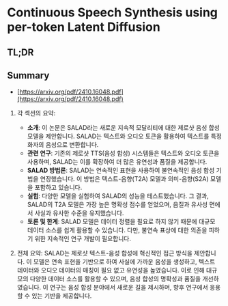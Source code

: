 # Continuous Speech Synthesis using per-token Latent Diffusion
## TL;DR
## Summary
- [https://arxiv.org/pdf/2410.16048.pdf](https://arxiv.org/pdf/2410.16048.pdf)

1. 각 섹션의 요약:
   - **소개**: 이 논문은 SALAD라는 새로운 지속적 모달리티에 대한 제로샷 음성 합성 모델을 제안합니다. SALAD는 텍스트와 오디오 토큰을 활용하여 텍스트를 특정 화자의 음성으로 변환합니다.
   - **관련 연구**: 기존의 제로샷 TTS(음성 합성) 시스템들은 텍스트와 오디오 토큰을 사용하며, SALAD는 이를 확장하여 더 많은 유연성과 품질을 제공합니다.
   - **SALAD 방법론**: SALAD는 연속적인 표현을 사용하여 불연속적인 음성 합성 기법을 연장했습니다. 이 방법은 텍스트-음향(T2A) 모델과 의미-음향(S2A) 모델을 포함하고 있습니다.
   - **실험**: 다양한 모델을 실험하여 SALAD의 성능을 테스트했습니다. 그 결과, SALAD의 T2A 모델은 가장 높은 명확성 점수를 얻었으며, 음질과 유사성 면에서 사실과 유사한 수준을 유지했습니다.
   - **토론 및 한계**: SALAD 모델은 데이터 정렬을 필요로 하지 않기 때문에 대규모 데이터 소스를 쉽게 활용할 수 있습니다. 다만, 불연속 표상에 대한 의존을 피하기 위한 지속적인 연구 개발이 필요합니다.

2. 전체 요약:
   SALAD는 제로샷 텍스트-음성 합성에 혁신적인 접근 방식을 제안합니다. 이 모델은 연속 표현을 기반으로 하여 사실에 가까운 음성을 생성하고, 텍스트 데이터와 오디오 데이터의 매칭이 필요 없고 유연성을 높였습니다. 이로 인해 대규모의 다양한 데이터 소스를 활용할 수 있으며, 음성 합성의 명확성과 품질을 개선하였습니다. 이 연구는 음성 합성 분야에서 새로운 길을 제시하며, 향후 연구에서 응용할 수 있는 기반을 제공합니다.
